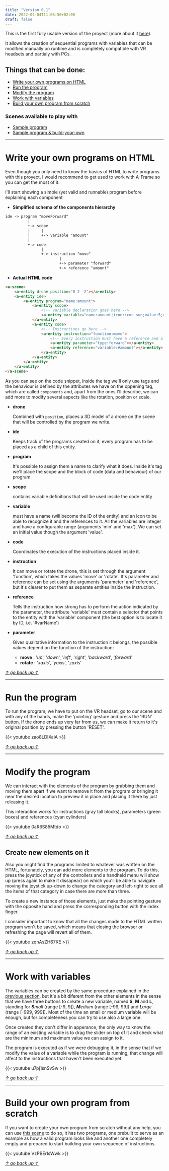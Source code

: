 ```yaml
---
title: "Version 0.1"
date: 2022-04-04T11:08:50+02:00
draft: false
---
```


This is the first fully usable version of the proyect (more about it [here](/about-vr-programming)). 

It allows the creation of sequential programs with variables that can be modified manually on runtime and is completely compatible with VR headsets and partialy with PCs.

## Things that can be done:
- [Write your own programs on HTML](#write-your-own-programs-on-html)
- [Run the program](#run-the-program)
- [Modify the program](#modify-the-program)
- [Work with variables](#work-with-variables)
- [Build your own program from scratch](#build-your-own-program-from-scratch)


### Scenes available to play with
 - [Sample program](/scenes/demos/demo20)
 - [Sample program & build-your-own](/scenes/demos/demo21)

---

# Write your own programs on HTML
Even though you only need to know the basics of HTML to write programs with this proyect, I would recommend to get used to work with A-Frame so you can get the most of it.

I'll start showing a simple (yet valid and runnable) program before explaining each component

 - **Simplified schema of the components hierarchy**
```txt
ide -> program "moveForward"
          |
          +-> scope
          |     |
          |     +-> variable "amount"
          |
          +-> code
                |
                +-> instruction "move"
                        |
                        +-> parameter "forward"
                        +-> reference "amount"
```
 - **Actual HTML code**
```HTML
<a-scene>
    <a-entity drone position="0 2 -2"></a-entity>
    <a-entity ide>
        <a-entity program="name:amount">
            <a-entity scope>
                <!-- Variable declaration goes here -->
                <a-entity variable="name:amount;icon:icon_sun;value:5;min:0;max:10"></a-entity>
            </a-entity>
            <a-entity code>
                <!-- Instructions go here -->
                <a-entity instruction="function:move">
                    <!-- Every instruction must have a reference and a parameter -->
                    <a-entity parameter="type:forward"></a-entity>
                    <a-entity reference="variable:#amount"></a-entity>
                </a-entity>
            </a-entity>
        </a-entity>
    </a-entity>
</a-scene>
```
As you can see on the code snippet, inside the <a-scene> tag we'll only use <a-entity> tags and the behaviour is defined by the attributes we have on the oppening tag, which are called `components` and, apart from the ones I'll describe, we can add more to modify several aspects like the rotation, position or scale.
- __drone__

  Combined with `position`, places a 3D model of a drone on the scene that will be controlled by the program we write.

- __ide__

  Keeps track of the programs created on it, every program has to be placed as a child of this entity.

- __program__

  It's possible to assign them a name to clarify what it does. Inside it's tag we'll place the scope and the block of code (data and behaviour) of our program.

- __scope__

  contains variable definitions that will be used inside the code entity

- __variable__

  must have a name (will become the ID of the entity) and an icon to be able to recognize it and the references to it. All the variables are integer and have a configurable range (arguments 'min' and 'max'). We can set an initial value though the argument 'value'.

- __code__

  Coordinates the execution of the instructions placed inside it.

- __instruction__

  It can move or rotate the drone, this is set through the argument 'function', which takes the values 'move' or 'rotate'. It's parameter and reference can be set using the arguments 'parameter' and 'reference', but it's clearer to put them as separate entities inside the instruction.

- __reference__

  Tells the instruction how strong has to perform the action indicated by the parameter, the attribute 'variable' must contain a selector that points to the entity with the 'variable' component (the best option is to locate it by ID, i.e. '#varName')

- __parameter__

  Gives qualitative information to the instruction it belongs, the possible values depend on the function of the instruction:
  - __move__ : '_up_', '_down_', '_left_', '_right_', '_backward_', '_forward_'
  - __rotate__ : '_xaxis_', '_yaxis_', '_zaxis_'


[_↑ go back up ↑_](#top)

---

# Run the program

To run the program, we have to put on the VR headset, go to our scene and with any of the hands, make the 'pointing' gesture and press the 'RUN' button.
If the drone ends up very far from us, we can make it return to it's original position by pressing the button 'RESET'.

{{< youtube zao8LDIXaiA >}}


[_↑ go back up ↑_](#top)

---

# Modify the program

We can interact with the elements of the program by grabbing them and moving them apart if we want to remove it from the program or bringing it near the desired location to preview it in place and placing it there by just releasing it.

This interaction works for instructions (gray tall blocks), parameters (green boxes) and references (cyan cylinders)

{{< youtube 0aR6S85Mtdo >}}


[_↑ go back up ↑_](#top)

## Create new elements on it

Also you might find the programs limited to whatever was written on the HTML, fortunately, you can add more elements to the program. To do this, press the joystick of any of the controllers and a handheld menu will show up (press again to make it dissapear) on which you'll be able to navigate moving the joystick up-down to change the category and left-right to see all the items of that category in case there are more than three.

To create a new instance of those elements, just make the pointing gesture with the opposite hand and press the corresponding button with the index finger. 

I consider important to know that all the changes made to the HTML written program won't be saved, which means that closing the browser or refreshing the page will revert all of them.

{{< youtube zqnAsZH67KE >}}


[_↑ go back up ↑_](#top)

---

# Work with variables

The variables can be created by the same procedure explained in the [previous section](#create-new-elements-on-it), but it's a bit diferent from the other elements in the sense that we have three buttons to create a new variable, named __S__, __M__ and __L__, standing for _**S**mall_ (range [-9, 9]), _**M**edium_ (range [-99, 99]) and _**L**arge_ (range [-999, 999]). Most of the time an small or medium variable will be enough, but for completeness you can try to use also a large one.

Once created they don't differ in apperance, the only way to know the range of an existing variable is to drag the slider on top of it and check what are the minimum and maximum value we can assign to it.

The program is executed as if we were debugging it, in the sense that if we modify the value of a variable while the program is running, that change will affect to the instructions that haven't been executed yet.

{{< youtube u7pj1snSvSw >}}


[_↑ go back up ↑_](#top)

---

# Build your own program from scratch

If you want to create your own program from scratch without any help, you can use [this scene](/scenes/demos/demo21) to do so, it has two programs, one prebuilt to serve as an example as how a valid program looks like and another one completely empty and prepared to start building your own sequence of instructions.

{{< youtube VzPBErIsWwk >}}


[_↑ go back up ↑_](#top)